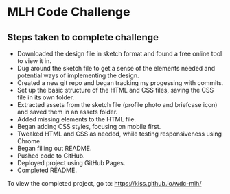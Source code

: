 # MLH Code Challenge

## Steps taken to complete challenge

- Downloaded the design file in sketch format and found a free online tool to view it in.
- Dug around the sketch file to get a sense of the elements needed and potential ways of implementing the design.
- Created a new git repo and began tracking my progessing with commits.
- Set up the basic structure of the HTML and CSS files, saving the CSS file in its own folder.
- Extracted assets from the sketch file (profile photo and briefcase icon) and saved them in an assets folder.
- Added missing elements to the HTML file.
- Began adding CSS styles, focusing on mobile first.
- Tweaked HTML and CSS as needed, while testing responsiveness using Chrome.
- Began filling out README.
- Pushed code to GitHub.
- Deployed project using GitHub Pages.
- Completed README.

To view the completed project, go to: https://kiss.github.io/wdc-mlh/

